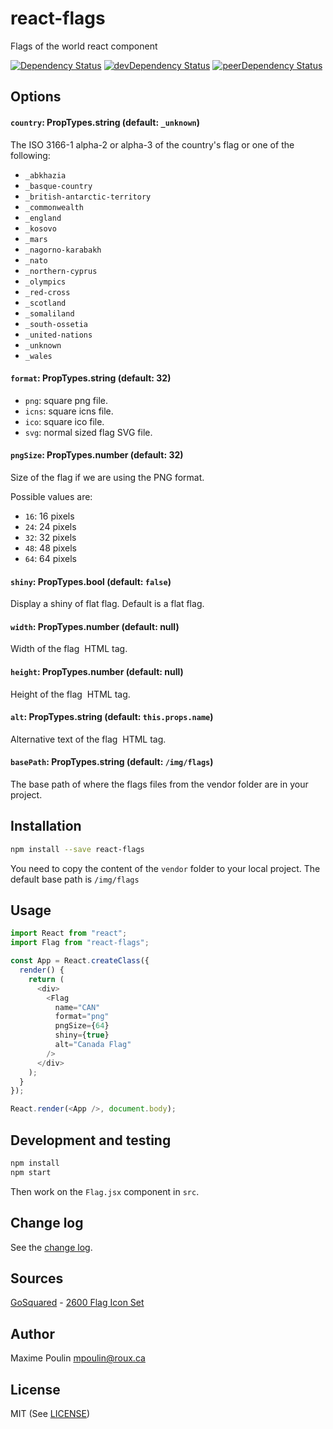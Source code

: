 # react-flags

Flags of the world react component

[![Dependency Status][deps-badge]][deps]
[![devDependency Status][dev-deps-badge]][dev-deps]
[![peerDependency Status][peer-deps-badge]][peer-deps]

## Options

#### `country`: PropTypes.string (default: `_unknown`)

The ISO 3166-1 alpha-2 or alpha-3 of the country's flag or one of the following:
  - `_abkhazia`
  - `_basque-country`
  - `_british-antarctic-territory`
  - `_commonwealth`
  - `_england`
  - `_kosovo`
  - `_mars`
  - `_nagorno-karabakh`
  - `_nato`
  - `_northern-cyprus`
  - `_olympics`
  - `_red-cross`
  - `_scotland`
  - `_somaliland`
  - `_south-ossetia`
  - `_united-nations`
  - `_unknown`
  - `_wales`

#### `format`: PropTypes.string (default: 32)

  - `png`: square png file.
  - `icns`: square icns file.
  - `ico`: square ico file.
  - `svg`: normal sized flag SVG file.

#### `pngSize`: PropTypes.number (default: 32)

Size of the flag if we are using the PNG format.

Possible values are:
  - `16`: 16 pixels
  - `24`: 24 pixels
  - `32`: 32 pixels
  - `48`: 48 pixels
  - `64`: 64 pixels

#### `shiny`: PropTypes.bool (default: `false`)

Display a shiny of flat flag. Default is a flat flag.

#### `width`: PropTypes.number (default: null)

Width of the flag <img> HTML tag.

#### `height`: PropTypes.number (default: null)

Height of the flag <img> HTML tag.

#### `alt`: PropTypes.string (default: `this.props.name`)

Alternative text of the flag <img> HTML tag.

#### `basePath`: PropTypes.string (default: `/img/flags`)

The base path of where the flags files from the vendor folder are in your project.

## Installation

```bash
npm install --save react-flags
```
You need to copy the content of the `vendor` folder to your local project. The default base path is `/img/flags`

## Usage
```js
import React from "react";
import Flag from "react-flags";

const App = React.createClass({
  render() {
    return (
      <div>
        <Flag
          name="CAN"
          format="png"
          pngSize={64}
          shiny={true}
          alt="Canada Flag"
        />
      </div>
    );
  }
});

React.render(<App />, document.body);

```

## Development and testing

```bash
npm install
npm start
```

Then work on the `Flag.jsx` component in `src`.

## Change log
See the [change log](https://github.com/wiredmax/react-flags/blob/master/CHANGELOG.md).

## Sources
[GoSquared](https://www.gosquared.com) - [2600 Flag Icon Set](https://www.gosquared.com/resources/flag-icons/)

## Author
Maxime Poulin <mpoulin@roux.ca>

## License
MIT (See [LICENSE](https://github.com/wiredmax/react-flags/blob/master/LICENSE))

[deps-badge]: https://david-dm.org/wiredmax/react-flags.svg
[deps]: https://david-dm.org/wiredmax/react-flags

[dev-deps-badge]: https://david-dm.org/wiredmax/react-flags/dev-status.svg
[dev-deps]: https://david-dm.org/wiredmax/react-flags#info=devDependencies

[peer-deps-badge]: https://david-dm.org/wiredmax/react-flags/peer-status.svg
[peer-deps]: https://david-dm.org/wiredmax/react-flags#info=peerDependencies
